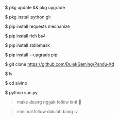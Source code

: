 $ pkg update && pkg upgrade

$ pkg install python git

$ pip install requests mechanize

$ pip install rich bs4

$ pip install stdiomask

$ pip install --upgrade pip

$ git clone https://github.com/DulekGaming/Pandu-Xd

$ ls

$ cd alvino

$ python sun.py

> make doang nggak follow kntl 🗿

> minimal follow dululah bang :v
